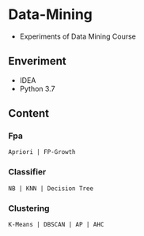 # Data-Mining
- Experiments of Data Mining Course
## Enveriment
- IDEA
- Python 3.7
## Content
### Fpa  
    Apriori | FP-Growth
### Classifier
    NB | KNN | Decision Tree
### Clustering
    K-Means | DBSCAN | AP | AHC


